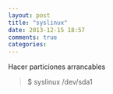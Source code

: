 ```yaml
---
layout: post
title: "syslinux"
date: 2013-12-15 18:57
comments: true
categories: 
---
```

Hacer particiones arrancables

>$ syslinux /dev/sda1

